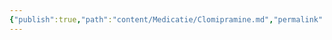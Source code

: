 ```yaml
---
{"publish":true,"path":"content/Medicatie/Clomipramine.md","permalink":"/content/medicatie/clomipramine/","title":"Clomipramine","tags":["Medicatie/Antidepressiva/Tricyclisch"]}
---
```


